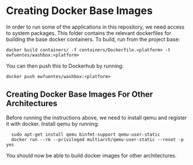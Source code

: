 Creating Docker Base Images
=================================

In order to run some of the applications in this repository, we need access to
system packages. This folder contains the relevant dockerfiles for building
the base docker containers. To build, run from the project base:

  `docker build containers/ -f containers/Dockerfile.<platform> -t ewfuentes/washbox:<platform>`

You can then push this to Dockerhub by running:
  
   `docker push ewfuentes/washbox:<platform>`
   
Creating Docker Base Images For Other Architectures
--------------------------------------------------------------

Before running the instructions above, we need to install qemu and register
it with docker. Install qemu by running:

```
  sudo apt-get install qemu binfmt-support qemu-user-static
  docker run --rm --privileged multiarch/qemu-user-static --reset -p yes
```

You should now be able to build docker images for other architectures.
